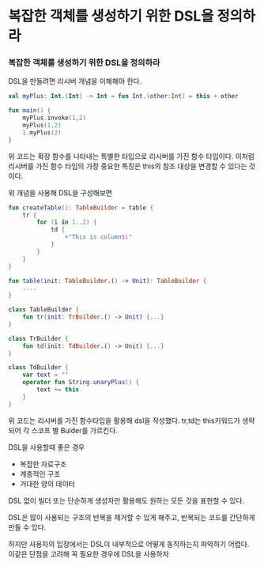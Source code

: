 # 복잡한 객체를 생성하기 위한 DSL을 정의하라

### 복잡한 객체를 생성하기 위한 DSL을 정의하라

DSL을 만들려면 리시버 개념을 이해해야 한다.

```kotlin
val myPlus: Int.(Int) -> Int = fun Int.(other:Int) = this + other

fun main() {
    myPlus.invoke(1,2)
    myPlus(1,2)
    1.myPlus(2)
}
```

위 코드는 확장 함수를 나타내는 특별한 타입으로 리시버를 가진 함수 타입이다. 이처럼 리시버를 가진 함수 타입의 가장 중요한 특징은 this의 참조 대상을 변경할 수 있다는 것이다.

위 개념을 사용해 DSL을 구성해보면

```kotlin
fun createTable(): TableBuilder = table {
    tr {
        for (i in 1..2) {
            td {
                +"This is column$i"
            }
        }
    }
}

fun table(init: TableBuilder.() -> Unit): TableBuilder {
    ....
}

class TableBuilder {
    fun tr(init: TrBuilder.() -> Unit) {...}
}

class TrBuilder {
    fun td(init: TdBuilder.() -> Unit) {...}
}

class TdBuilder {
    var text = ""
    operator fun String.unaryPlus() {
        text += this
    }
}
```

위 코드는 리시버를 가진 함수타입을 활용해 dsl을 작성했다. tr,td는 this키워드가 생략되어 각 스코프 별 Bulder를 가르킨다.

DSL을 사용할때 좋은 경우

* 복잡한 자료구조
* 계층적인 구조
* 거대한 양의 데이터

DSL 없이 빌더 또는 단순하게 생성자만 활용해도 원하는 모든 것을 표현할 수 있다.

DSL은 많이 사용되는 구조의 반복을 제거할 수 있게 해주고, 반복되는 코드를 간단하게 만들 수 있다.

하지만 사용자의 입장에서는 DSL이 내부적으로 어떻게 동작하는지 파악하기 어렵다. 이같은 단점을 고려해 꼭 필요한 경우에 DSL을 사용하자
